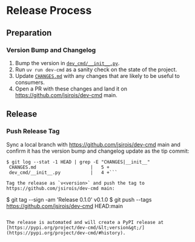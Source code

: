 # Release Process

## Preparation

### Version Bump and Changelog

1. Bump the version in [`dev_cmd/__init__.py`](dev_cmd/__init__.py).
2. Run `uv run dev-cmd` as a sanity check on the state of the project.
3. Update [`CHANGES.md`](CHANGES.md) with any changes that are likely to be useful to consumers.
4. Open a PR with these changes and land it on https://github.com/jsirois/dev-cmd main.

## Release

### Push Release Tag

Sync a local branch with https://github.com/jsirois/dev-cmd main and confirm it has the version bump
and changelog update as the tip commit:

```
$ git log --stat -1 HEAD | grep -E "CHANGES|__init__"
 CHANGES.md                    |   5 +
 dev_cmd/__init__.py           |   4 +```

Tag the release as `v<version>` and push the tag to https://github.com/jsirois/dev-cmd main:

```
$ git tag --sign -am 'Release 0.1.0' v0.1.0
$ git push --tags https://github.com/jsirois/dev-cmd HEAD:main
```

The release is automated and will create a PyPI release at
[https://pypi.org/project/dev-cmd/&lt;version&gt;/](https://pypi.org/project/dev-cmd/#history).
